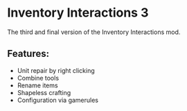 # Inventory Interactions 3
The third and final version of the Inventory Interactions mod. 

## Features: 
* Unit repair by right clicking
* Combine tools
* Rename items
* Shapeless crafting
* Configuration via gamerules
